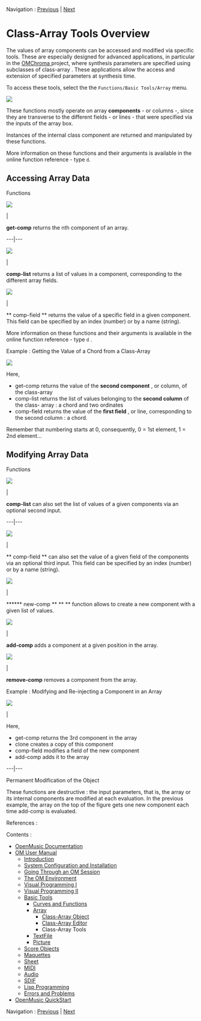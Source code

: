 
Navigation : [Previous](ArrayEditor "page précédente\(Class-Array
Editor\)") | [Next](textfile "Next\(TextFile\)")

# Class-Array Tools Overview

The values of array components can be accessed and modified via specific
tools. These are especially designed for advanced applications, in particular
in the [ OMChroma ]() project, where synthesis parameters are specified using
subclasses of  class-array . These applications allow the access and extension
of specified parameters at synthesis time.

To access these tools, select the the `Functions/Basic Tools/Array` menu.

![](../res/datamenu.png)

These functions mostly operate on array **components** - or columns -, since
they are transverse to the different fields - or lines - that were specified
via the inputs of the  array box.

Instances of the internal class component are returned and manipulated by
these functions.

More information on these functions and their arguments is available in the
online function reference - type `d`.

## Accessing Array Data

Functions

![](../res/getcomp_icon.png)

|

**get-comp** returns the  nth component of an array.  
  
---|---  
  
![](../res/complist_icon.png)

|

**comp-list** returns a list of values in a component, corresponding to the
different array fields.  
  
![](../res/compfield_icon.png)

|

** comp-field ** returns the value of a specific field in a given component.
This field can be specified by an index (number) or by a name (string).  
  
More information on these functions and their arguments is available in the
online function reference - type `d` .

Example : Getting the Value of a Chord from a Class-Array

![](../res/compfunctions1.png)

Here,

  * get-comp returns the value of the **second component** , or column, of the  class-array
  * comp-list returns the list of values belonging to the **second column** of the  class- array : a chord and two ordinates
  * comp-field returns the value of the **first field** , or line, corresponding to the second column : a chord.

Remember that numbering starts at 0, consequently, 0 = 1st element, 1 = 2nd
element...

## Modifying Array Data

Functions

![](../res/complist2_icon.png)

|

**comp-list** can also set the list of values of a given components via an
optional second input.  
  
---|---  
  
![](../res/compfield2_icon.png)

|

** comp-field ** can also set the value of a given field of the components via
an optional third input. This field can be specified by an index (number) or
by a name (string).  
  
![](../res/newcomp_icon.png)

|

****** new-comp ** ** ** function allows to create a new component with a
given list of values.  
  
![](../res/addcomp_icon.png)

|

**add-comp** adds a component at a given position in the array.  
  
![](../res/removecomp_icon.png)

|

**remove-comp** removes a component from the array.  
  
Example : Modifying and Re-injecting a Component in an Array

[![](../res/modifarray_1.png)](../res/modifarray.png "Cliquez pour agrandir")

|

Here,

  * get-comp returns the 3rd component in the array
  * clone creates a copy of this component
  * comp-field modifies a field of the new component
  * add-comp adds it to the array

  
  
---|---  
  
Permanent Modification of the Object

These functions are destructive : the input parameters, that is, the array or
its internal components are modified at each evaluation. In the previous
example, the array on the top of the figure gets one new component each time
add-comp is evaluated.

References :

Contents :

  * [OpenMusic Documentation](OM-Documentation)
  * [OM User Manual](OM-User-Manual)
    * [Introduction](00-Contents)
    * [System Configuration and Installation](Installation)
    * [Going Through an OM Session](Goingthrough)
    * [The OM Environment](Environment)
    * [Visual Programming I](BasicVisualProgramming)
    * [Visual Programming II](AdvancedVisualProgramming)
    * [Basic Tools](BasicObjects)
      * [Curves and Functions](CurvesAndFunctions)
      * [Array](ClassArray)
        * [Class-Array Object](ArrayObject)
        * [Class-Array Editor](ArrayEditor)
        * Class-Array Tools
      * [TextFile](textfile)
      * [Picture](Picture)
    * [Score Objects](ScoreObjects)
    * [Maquettes](Maquettes)
    * [Sheet](Sheet)
    * [MIDI](MIDI)
    * [Audio](Audio)
    * [SDIF](SDIF)
    * [Lisp Programming](Lisp)
    * [Errors and Problems](errors)
  * [OpenMusic QuickStart](QuickStart-Chapters)

Navigation : [Previous](ArrayEditor "page précédente\(Class-Array
Editor\)") | [Next](textfile "Next\(TextFile\)")

